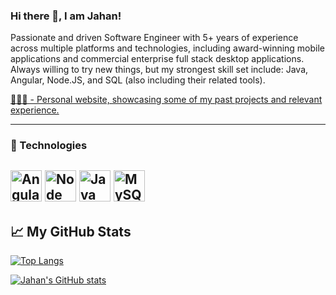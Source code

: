 ### Hi there 👋, I am Jahan!

Passionate and driven Software Engineer with 5+ years of experience across multiple platforms and technologies, including award-winning mobile applications and commercial enterprise full stack desktop applications.
Always willing to try new things, but my strongest skill set include: Java, Angular, Node.JS, and SQL (also including their related tools).

[🧑🏾‍💻 - Personal website, showcasing some of my past projects and relevant experience.](https://jahanu.github.io) 

---
### 🧰 Technologies
<img src="https://cdn.worldvectorlogo.com/logos/angular-icon-1.svg" alt="Angular" width="50" height="50"/> <img src="https://cdn.worldvectorlogo.com/logos/nodejs-icon.svg" alt="Node" width="50" height="50"/> <img src="https://cdn.worldvectorlogo.com/logos/java-4.svg" alt="Java" width="50" height="50"/> <img src="https://cdn.worldvectorlogo.com/logos/mysql-5.svg" alt="MySQL" width="50" height="50"/> 
---

## &#x1f4c8; My GitHub Stats
[![Top Langs](https://github-readme-stats.vercel.app/api/top-langs/?username=jahanu&hide=html,css&theme=default&langs_count=5&layout=compact)](https://github.com/anuraghazra/github-readme-stats)

[![Jahan's GitHub stats](https://github-readme-stats.vercel.app/api?username=Jahanu&hide=contribs&theme=default&count_private=true&show_icons=true)](https://github.com/anuraghazra/github-readme-stats)


<!--
**JahanU/jahanu** is a ✨ _special_ ✨ repository because its `README.md` (this file) appears on your GitHub profile.
-->
